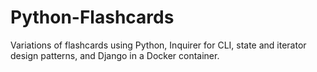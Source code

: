 # Python-Flashcards
Variations of flashcards using Python, Inquirer for CLI, state and iterator design patterns, and Django in a Docker container.
